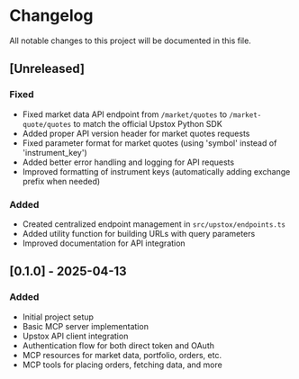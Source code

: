 # Changelog

All notable changes to this project will be documented in this file.

## [Unreleased]

### Fixed
- Fixed market data API endpoint from `/market/quotes` to `/market-quote/quotes` to match the official Upstox Python SDK
- Added proper API version header for market quotes requests
- Fixed parameter format for market quotes (using 'symbol' instead of 'instrument_key')
- Added better error handling and logging for API requests
- Improved formatting of instrument keys (automatically adding exchange prefix when needed)

### Added
- Created centralized endpoint management in `src/upstox/endpoints.ts`
- Added utility function for building URLs with query parameters
- Improved documentation for API integration

## [0.1.0] - 2025-04-13

### Added
- Initial project setup
- Basic MCP server implementation
- Upstox API client integration
- Authentication flow for both direct token and OAuth
- MCP resources for market data, portfolio, orders, etc.
- MCP tools for placing orders, fetching data, and more
